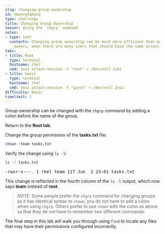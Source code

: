 ```yaml
---
slug: changing-group-ownership
id: hmwnvyeqkynq
type: challenge
title: Changing Group Ownership
teaser: Using the `chgrp` command
notes:
- type: text
  contents: Changing group ownership can be much more efficient than manually assigning
    owners, when there are many users that should have the same access to a file.
tabs:
- title: Root
  type: terminal
  hostname: rhel
  cmd: tmux attach-session -t "root" > /dev/null 2>&1
- title: Guest
  type: terminal
  hostname: rhel
  cmd: tmux attach-session -t "guest" > /dev/null 2>&1
difficulty: basic
timelimit: 1
---
```

Group ownership can be changed with the `chgrp` command by adding a colon before the name of the group.

Return to the **Root tab**.

Change the group permission of the __tasks.txt__ file:

```bash
chown :team tasks.txt
```

Verify the change using `ls -l`:

```bash
ls -l tasks.txt
```

<pre class=file>
-rwxr-x---. 1 rhel team 117 Jun  2 23:01 tasks.txt
</pre>

This change is reflected in the fourth column of the `ls -l` output, which now says __team__ instead of __root__.

>_NOTE:_ Some people prefer the `chgrp` command for changing groups as it has identical syntax to `chown`, you do not have to add a colon when using `chgrp`. Others prefer to use `chown` with the colon as above so that they do not have to remember two different commands.

The final step in this lab will walk you through using `find` to locate any files that may have their permissions configured incorrectly.
